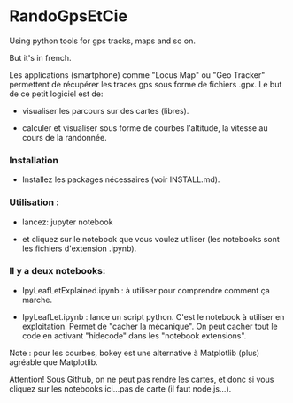 # RandoGpsEtCie
Using python tools for gps tracks, maps and so on.

But it's in french.

Les applications (smartphone) comme "Locus Map" ou "Geo Tracker" permettent de récupérer les traces gps sous forme de fichiers .gpx. Le but de ce petit logiciel est de:

- visualiser les parcours sur des cartes (libres).

- calculer et visualiser sous forme de courbes l'altitude, la vitesse au cours de la randonnée.



### Installation ###

- Installez les packages nécessaires (voir INSTALL.md).

### Utilisation : ###

- lancez: jupyter notebook

- et cliquez sur le notebook que vous voulez utiliser (les notebooks sont les fichiers d'extension .ipynb).

### Il y a deux notebooks: ###

- IpyLeafLetExplained.ipynb : à utiliser pour comprendre comment ça marche.

- IpyLeafLet.ipynb : lance un script python.
  C'est le notebook à utiliser en  exploitation.
  Permet de "cacher la mécanique". On peut cacher tout le code en activant
  "hidecode" dans les "notebook extensions". 

Note : pour les courbes, bokey est une alternative à Matplotlib (plus) agréable que Matplotlib.


 Attention! Sous Github, on ne peut pas rendre les cartes, et donc si vous cliquez sur les notebooks ici...pas de carte (il faut node.js...).

